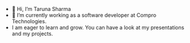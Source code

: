 - 👋 Hi, I’m Taruna Sharma
- 👀 I’m currently working as a software developer at Compro Technologies.
- I am eager to learn and grow. You can have a look at my presentations and my projects.


<!---
--->
